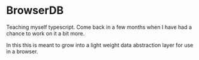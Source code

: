 # BrowserDB

Teaching myself typescript. Come back in a few months when I have had a chance to work on it a bit more.

In this this is meant to grow into a light weight data abstraction layer for use in a browser.
